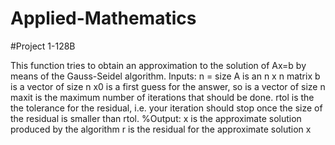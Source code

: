 # Applied-Mathematics

#Project 1-128B

This function tries to obtain an approximation to the solution of Ax=b by means of the Gauss-Seidel algorithm. 
Inputs:
 n = size
 A is an n x n matrix
 b is a vector of size n
 x0 is a first guess for the answer, so is a vector of size n
 maxit is the maximum number of iterations that should be done.
 rtol is the the tolerance for the residual, i.e. your iteration
 should stop once the size of the residual is smaller than rtol. %Output:
 x is the approximate solution produced by the algorithm
 r is the residual for the approximate solution x
